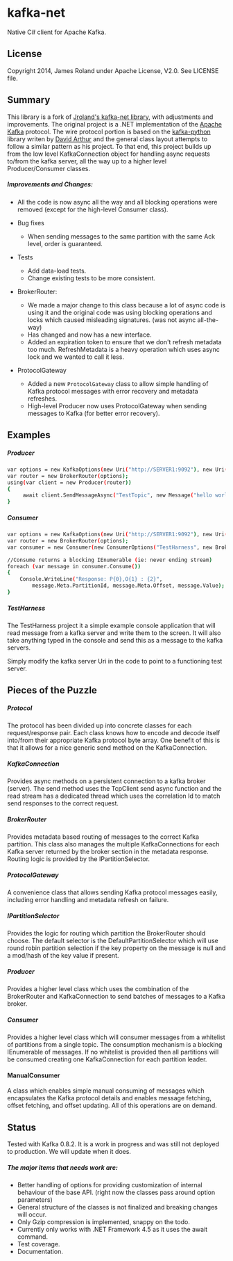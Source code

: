 kafka-net
=========

Native C# client for Apache Kafka.  

License
-----------
Copyright 2014, James Roland under Apache License, V2.0. See LICENSE file.

Summary
-----------

This library is a fork of [Jroland's kafka-net library](https://github.com/Jroland/kafka-net), with adjustments and improvements.
The original project is a .NET implementation of the [Apache Kafka] protocol.  The wire protocol portion is based on the [kafka-python] library writen by [David Arthur] and the general class layout attempts to follow a similar pattern as his project.  To that end, this project builds up from the low level KafkaConnection object for handling async requests to/from the kafka server, all the way up to a higher level Producer/Consumer classes.

##### Improvements and Changes:

- All the code is now async all the way and all blocking operations were removed (except for the high-level Consumer class).

- Bug fixes
    * When sending messages to the same partition with the same Ack level, order is guaranteed.    

- Tests
    * Add data-load tests.
    * Change existing tests to be more consistent.

- BrokerRouter:
    * We made a major change to this class because a lot of async code is using it and the original code was using blocking operations and locks which caused misleading signatures. (was not async all-the-way)
    * Has changed and now has a new interface.
    * Added an expiration token to ensure that we don't refresh metadata too much. RefreshMetadata is a heavy operation which uses async lock and we wanted to call it less.
- ProtocolGateway
    * Added a new `ProtocolGateway` class to allow simple handling of Kafka protocol messages with error recovery and metadata refreshes.
    * High-level Producer now uses ProtocolGateway when sending messages to Kafka (for better error recovery).





Examples
-----------
##### Producer
```sh
var options = new KafkaOptions(new Uri("http://SERVER1:9092"), new Uri("http://SERVER2:9092"));
var router = new BrokerRouter(options);
using(var client = new Producer(router))
{
     await client.SendMessageAsync("TestTopic", new Message("hello world"));
}


```
##### Consumer
```sh
var options = new KafkaOptions(new Uri("http://SERVER1:9092"), new Uri("http://SERVER2:9092"));
var router = new BrokerRouter(options);
var consumer = new Consumer(new ConsumerOptions("TestHarness", new BrokerRouter(options)));

//Consume returns a blocking IEnumerable (ie: never ending stream)
foreach (var message in consumer.Consume())
{
    Console.WriteLine("Response: P{0},O{1} : {2}", 
        message.Meta.PartitionId, message.Meta.Offset, message.Value);  
}
```

##### TestHarness
The TestHarness project it a simple example console application that will read message from a kafka server and write them to the screen.  It will also take anything typed in the console and send this as a message to the kafka servers.  

Simply modify the kafka server Uri in the code to point to a functioning test server.


Pieces of the Puzzle
-----------
##### Protocol
The protocol has been divided up into concrete classes for each request/response pair.  Each class knows how to encode and decode itself into/from their appropriate Kafka protocol byte array.  One benefit of this is that it allows for a nice generic send method on the KafkaConnection.

##### KafkaConnection
Provides async methods on a persistent connection to a kafka broker (server).  The send method uses the TcpClient send async function and the read stream has a dedicated thread which uses the correlation Id to match send responses to the correct request.

##### BrokerRouter
Provides metadata based routing of messages to the correct Kafka partition.  This class also manages the multiple KafkaConnections for each Kafka server returned by the broker section in the metadata response.  Routing logic is provided by the IPartitionSelector.

##### ProtocolGateway
A convenience class that allows sending Kafka protocol messages easily, including error handling and metadata refresh on failure.

##### IPartitionSelector
Provides the logic for routing which partition the BrokerRouter should choose.  The default selector is the DefaultPartitionSelector which will use round robin partition selection if the key property on the message is null and a mod/hash of the key value if present.

##### Producer
Provides a higher level class which uses the combination of the BrokerRouter and KafkaConnection to send batches of messages to a Kafka broker.

##### Consumer
Provides a higher level class which will consumer messages from a whitelist of partitions from a single topic.  The consumption mechanism is a blocking IEnumerable of messages.  If no whitelist is provided then all partitions will be consumed creating one KafkaConnection for each partition leader.

#### ManualConsumer
A class which enables simple manual consuming of messages which encapsulates the Kafka protocol details and enables message fetching, offset fetching, and offset updating. All of this operations are on demand.

Status
-----------
Tested with Kafka 0.8.2.
It is a work in progress and was still not deployed to production. We will update when it does.


##### The major items that needs work are:
* Better handling of options for providing customization of internal behaviour of the base API. (right now the classes pass around option parameters)
* General structure of the classes is not finalized and breaking changes will occur.
* Only Gzip compression is implemented, snappy on the todo.
* Currently only works with .NET Framework 4.5 as it uses the await command.
* Test coverage.
* Documentation.





[kafka-python]:https://github.com/mumrah/kafka-python
[Apache Kafka]:http://kafka.apache.org
[David Arthur]:https://github.com/mumrah